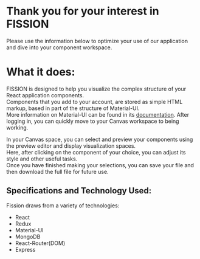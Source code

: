 # Thank you for your interest in FISSION

Please use the information below to optimize your use of our application and dive into your component workspace.

# What it does:

FISSION is designed to help you visualize the complex structure of your React application components.  
Components that you add to your account, are stored as simple HTML markup, based in part of the structure of Material-UI.  
More information on Material-UI can be found in its [documentation](http://www.material-ui.com/#/). After logging in, you can quickly move to your Canvas workspace to being working. 

In your Canvas space, you can select and preview  your components using the preview editor and display visualization spaces.  
Here, after clicking on the component of your choice, you can adjust its style and other useful tasks.   
Once you have finished making your selections, you can save your file and then download the full file for future use.   

## Specifications and Technology Used:

Fission draws from a variety of technologies:

* React 
* Redux
* Material-UI
* MongoDB
* React-Router(DOM)
* Express 
  
